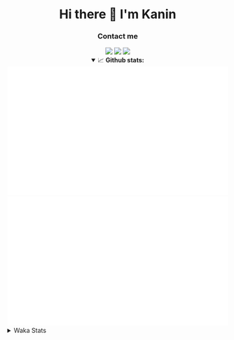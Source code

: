 <div align="center">
 <h1>Hi there 👋 I'm Kanin</h1>
 <h3>Contact me</h3>
 <a href="mailto:im@kanin.dev"><img src="https://img.shields.io/badge/gmail-%23D14836.svg?&style=for-the-badge&logo=gmail&logoColor=white"/></a>
 <a href="https://twitter.com/KaninDev"><img src="https://img.shields.io/badge/twitter-%231DA1F2.svg?&style=for-the-badge&logo=twitter&logoColor=white"/></a>
 <a href="https://www.linkedin.com/in/KaninDev"><img src="https://img.shields.io/badge/linkedin-%230077B5.svg?&style=for-the-badge&logo=linkedin&logoColor=white"/></a>
<details open>
  <summary>📈 <b>Github stats:</b></summary>
  <img src="https://github.com/Kanin/Kanin/blob/master/scripts/GitHubStats/generated/overview.svg"/>
  <img src="https://github.com/Kanin/Kanin/blob/master/scripts/GitHubStats/generated/languages.svg"/>
</details>
</div>

<details>
 <summary>Waka Stats</summary>

<!--START_SECTION:waka-->
![Profile Views](http://img.shields.io/badge/Profile%20Views-20-blue)

![Lines of code](https://img.shields.io/badge/From%20Hello%20World%20I%27ve%20Written-28976%20lines%20of%20code-blue)

**🐱 My Github Data** 

> 🏆 321 Contributions in the Year 2021
 > 
> 📦 51.9 kB Used in Github's Storage 
 > 
> 🚫 Not Opted to Hire
 > 
> 📜 11 Public Repositories 
 > 
> 🔑 5 Private Repositories  
 > 
**I'm an Early 🐤** 

```text
🌞 Morning    97 commits     ████░░░░░░░░░░░░░░░░░░░░░   15.75% 
🌆 Daytime    232 commits    █████████░░░░░░░░░░░░░░░░   37.66% 
🌃 Evening    146 commits    ██████░░░░░░░░░░░░░░░░░░░   23.7% 
🌙 Night      141 commits    █████░░░░░░░░░░░░░░░░░░░░   22.89%

```
📅 **I'm Most Productive on Monday** 

```text
Monday       110 commits    ████░░░░░░░░░░░░░░░░░░░░░   17.86% 
Tuesday      86 commits     ███░░░░░░░░░░░░░░░░░░░░░░   13.96% 
Wednesday    90 commits     ███░░░░░░░░░░░░░░░░░░░░░░   14.61% 
Thursday     84 commits     ███░░░░░░░░░░░░░░░░░░░░░░   13.64% 
Friday       80 commits     ███░░░░░░░░░░░░░░░░░░░░░░   12.99% 
Saturday     66 commits     ██░░░░░░░░░░░░░░░░░░░░░░░   10.71% 
Sunday       100 commits    ████░░░░░░░░░░░░░░░░░░░░░   16.23%

```


📊 **This Week I Spent My Time On** 

```text
⌚︎ Time Zone: America/New_York

💬 Programming Languages: 
Python                   16 hrs 40 mins      ████████████████████████░   96.46% 
virtualenv               11 mins             ░░░░░░░░░░░░░░░░░░░░░░░░░   1.12% 
Log File                 10 mins             ░░░░░░░░░░░░░░░░░░░░░░░░░   1.03% 
YAML                     6 mins              ░░░░░░░░░░░░░░░░░░░░░░░░░   0.64% 
Git Config               5 mins              ░░░░░░░░░░░░░░░░░░░░░░░░░   0.56%

🔥 Editors: 
PyCharm                  17 hrs 17 mins      █████████████████████████   100.0%

🐱‍💻 Projects: 
TomsBot                  16 hrs 43 mins      ████████████████████████░   96.77% 
Naila.py                 28 mins             ░░░░░░░░░░░░░░░░░░░░░░░░░   2.73% 
DenBot                   2 mins              ░░░░░░░░░░░░░░░░░░░░░░░░░   0.29% 
CGLS                     2 mins              ░░░░░░░░░░░░░░░░░░░░░░░░░   0.22% 
Unknown Project          0 secs              ░░░░░░░░░░░░░░░░░░░░░░░░░   0.0%

💻 Operating System: 
Linux                    17 hrs 17 mins      █████████████████████████   100.0%

```

**I Mostly Code in Python** 

```text
Python                   21 repos            ███████████████████░░░░░░   77.78% 
JavaScript               3 repos             ██░░░░░░░░░░░░░░░░░░░░░░░   11.11% 
Kotlin                   1 repo              █░░░░░░░░░░░░░░░░░░░░░░░░   3.7% 
HTML                     1 repo              █░░░░░░░░░░░░░░░░░░░░░░░░   3.7% 
Java                     1 repo              █░░░░░░░░░░░░░░░░░░░░░░░░   3.7%

```


**Timeline**

![Chart not found](https://raw.githubusercontent.com/Kanin/Kanin/master/charts/bar_graph.png) 


 Last Updated on 19/07/2021
<!--END_SECTION:waka-->
</details>
